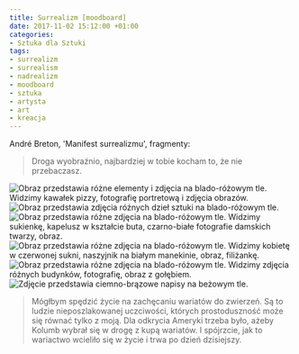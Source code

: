 ```yaml
---
title: Surrealizm [moodboard]
date: 2017-11-02 15:12:00 +01:00
categories:
- Sztuka dla Sztuki
tags:
- surrealizm
- surrealism
- nadrealizm
- moodboard
- sztuka
- artysta
- art
- kreacja
---
```


<olela-narrative>
André Breton, 'Manifest surrealizmu', fragmenty:
</olela-narrative>

> Droga wyobraźnio, najbardziej w tobie kocham to, 
> że nie przebaczasz.

![Obraz przedstawia różne elementy i zdjęcia na blado-różowym tle. Widzimy kawałek pizzy, fotografię portretową i zdjęcia obrazów.](https://assets2.ello.co/uploads/asset/attachment/6434565/ello-optimized-6114c15d.jpg)
![Obraz przedstawia zdjęcia różnych dzieł sztuki na blado-różowym tle.](https://assets0.ello.co/uploads/asset/attachment/6434569/ello-optimized-4f732112.jpg)
![Obraz przedstawia różne zdjęcia na blado-różowym tle. Widzimy sukienkę, kapelusz w kształcie buta, czarno-białe fotografie damskich twarzy, obraz.](https://assets0.ello.co/uploads/asset/attachment/6434571/ello-optimized-76db7fec.jpg)
![Obraz przedstawia różne zdjęcia na blado-różowym tle. Widzimy kobietę w czerwonej sukni, naszyjnik na białym manekinie, obraz, filiżankę.](https://assets2.ello.co/uploads/asset/attachment/6434572/ello-optimized-291ac1d4.jpg)
![Obraz przedstawia różne zdjęcia na blado-różowym tle. Widzimy zdjęcia różnych budynków, fotografię, obraz z gołębiem.](https://assets0.ello.co/uploads/asset/attachment/6434576/ello-optimized-e3632a97.jpg)
![Zdjęcie przedstawia ciemno-brązowe napisy na beżowym tle.](https://assets2.ello.co/uploads/asset/attachment/6434577/ello-optimized-fba91b4c.jpg)

> Mógłbym spędzić życie na zachęcaniu wariatów do zwierzeń. 
> Są to ludzie nieposzlakowanej uczciwości, których prostoduszność może się równać tylko z moją. 
> Dla odkrycia Ameryki trzeba było, ażeby Kolumb wybrał się w drogę z kupą wariatów. I spójrzcie, jak to wariactwo wcieliło się w życie i trwa po dzień dzisiejszy.



